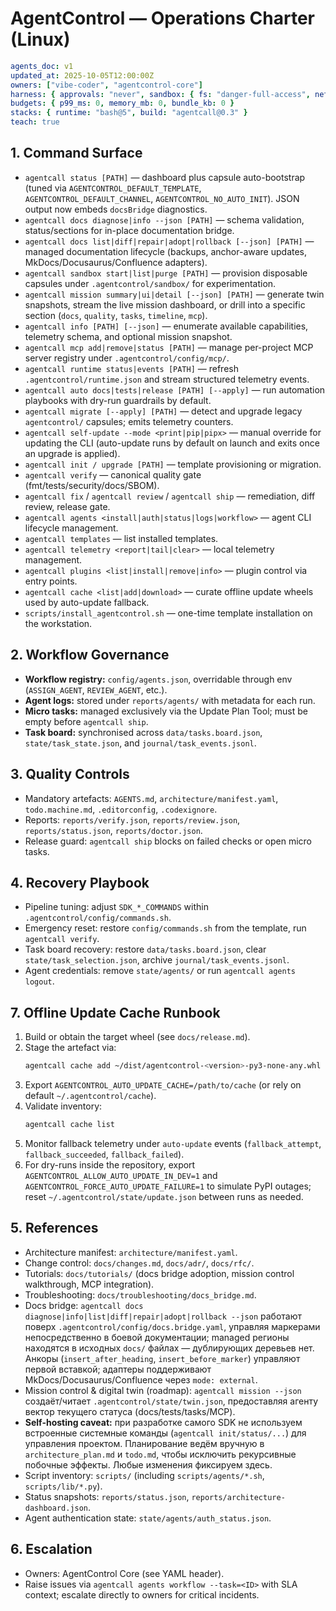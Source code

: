 # AgentControl — Operations Charter (Linux)

```yaml
agents_doc: v1
updated_at: 2025-10-05T12:00:00Z
owners: ["vibe-coder", "agentcontrol-core"]
harness: { approvals: "never", sandbox: { fs: "danger-full-access", net: "enabled" } }
budgets: { p99_ms: 0, memory_mb: 0, bundle_kb: 0 }
stacks: { runtime: "bash@5", build: "agentcall@0.3" }
teach: true
```

## 1. Command Surface
- `agentcall status [PATH]` — dashboard plus capsule auto-bootstrap (tuned via `AGENTCONTROL_DEFAULT_TEMPLATE`, `AGENTCONTROL_DEFAULT_CHANNEL`, `AGENTCONTROL_NO_AUTO_INIT`). JSON output now embeds `docsBridge` diagnostics.
- `agentcall docs diagnose|info --json [PATH]` — schema validation, status/sections for in-place documentation bridge.
- `agentcall docs list|diff|repair|adopt|rollback [--json] [PATH]` — managed documentation lifecycle (backups, anchor-aware updates, MkDocs/Docusaurus/Confluence adapters).
- `agentcall sandbox start|list|purge [PATH]` — provision disposable capsules under `.agentcontrol/sandbox/` for experimentation.
- `agentcall mission summary|ui|detail [--json] [PATH]` — generate twin snapshots, stream the live mission dashboard, or drill into a specific section (`docs`, `quality`, `tasks`, `timeline`, `mcp`).
- `agentcall info [PATH] [--json]` — enumerate available capabilities, telemetry schema, and optional mission snapshot.
- `agentcall mcp add|remove|status [PATH]` — manage per-project MCP server registry under `.agentcontrol/config/mcp/`.
- `agentcall runtime status|events [PATH]` — refresh `.agentcontrol/runtime.json` and stream structured telemetry events.
- `agentcall auto docs|tests|release [PATH] [--apply]` — run automation playbooks with dry-run guardrails by default.
- `agentcall migrate [--apply] [PATH]` — detect and upgrade legacy `agentcontrol/` capsules; emits telemetry counters.
- `agentcall self-update --mode <print|pip|pipx>` — manual override for updating the CLI (auto-update runs by default on launch and exits once an upgrade is applied).
- `agentcall init / upgrade [PATH]` — template provisioning or migration.
- `agentcall verify` — canonical quality gate (fmt/tests/security/docs/SBOM).
- `agentcall fix` / `agentcall review` / `agentcall ship` — remediation, diff review, release gate.
- `agentcall agents <install|auth|status|logs|workflow>` — agent CLI lifecycle management.
- `agentcall templates` — list installed templates.
- `agentcall telemetry <report|tail|clear>` — local telemetry management.
- `agentcall plugins <list|install|remove|info>` — plugin control via entry points.
- `agentcall cache <list|add|download>` — curate offline update wheels used by auto-update fallback.
- `scripts/install_agentcontrol.sh` — one-time template installation on the workstation.

## 2. Workflow Governance
- **Workflow registry:** `config/agents.json`, overridable through env (`ASSIGN_AGENT`, `REVIEW_AGENT`, etc.).
- **Agent logs:** stored under `reports/agents/` with metadata for each run.
- **Micro tasks:** managed exclusively via the Update Plan Tool; must be empty before `agentcall ship`.
- **Task board:** synchronised across `data/tasks.board.json`, `state/task_state.json`, and `journal/task_events.jsonl`.

## 3. Quality Controls
- Mandatory artefacts: `AGENTS.md`, `architecture/manifest.yaml`, `todo.machine.md`, `.editorconfig`, `.codexignore`.
- Reports: `reports/verify.json`, `reports/review.json`, `reports/status.json`, `reports/doctor.json`.
- Release guard: `agentcall ship` blocks on failed checks or open micro tasks.

## 4. Recovery Playbook
- Pipeline tuning: adjust `SDK_*_COMMANDS` within `.agentcontrol/config/commands.sh`.
- Emergency reset: restore `config/commands.sh` from the template, run `agentcall verify`.
- Task board recovery: restore `data/tasks.board.json`, clear `state/task_selection.json`, archive `journal/task_events.jsonl`.
- Agent credentials: remove `state/agents/` or run `agentcall agents logout`.

## 7. Offline Update Cache Runbook
1. Build or obtain the target wheel (see `docs/release.md`).
2. Stage the artefact via:
   ```bash
   agentcall cache add ~/dist/agentcontrol-<version>-py3-none-any.whl
   ```
3. Export `AGENTCONTROL_AUTO_UPDATE_CACHE=/path/to/cache` (or rely on default `~/.agentcontrol/cache`).
4. Validate inventory:
   ```bash
   agentcall cache list
   ```
5. Monitor fallback telemetry under `auto-update` events (`fallback_attempt`, `fallback_succeeded`, `fallback_failed`).
6. For dry-runs inside the repository, export `AGENTCONTROL_ALLOW_AUTO_UPDATE_IN_DEV=1` and `AGENTCONTROL_FORCE_AUTO_UPDATE_FAILURE=1` to simulate PyPI outages; reset `~/.agentcontrol/state/update.json` between runs as needed.

## 5. References
- Architecture manifest: `architecture/manifest.yaml`.
- Change control: `docs/changes.md`, `docs/adr/`, `docs/rfc/`.
- Tutorials: `docs/tutorials/` (docs bridge adoption, mission control walkthrough, MCP integration).
- Troubleshooting: `docs/troubleshooting/docs_bridge.md`.
- Docs bridge: `agentcall docs diagnose|info|list|diff|repair|adopt|rollback --json` работают поверх `.agentcontrol/config/docs.bridge.yaml`, управляя маркерами непосредственно в боевой документации; managed регионы находятся в исходных `docs/` файлах — дублирующих деревьев нет. Анкоры (`insert_after_heading`, `insert_before_marker`) управляют первой вставкой; адаптеры поддерживают MkDocs/Docusaurus/Confluence через `mode: external`.
- Mission control & digital twin (roadmap): `agentcall mission --json` создаёт/читает `.agentcontrol/state/twin.json`, предоставляя агенту вектор текущего статуса (docs/tests/tasks/MCP).
- **Self-hosting caveat:** при разработке самого SDK не используем встроенные системные команды (`agentcall init/status/...`) для управления проектом. Планирование ведём вручную в `architecture_plan.md` и `todo.md`, чтобы исключить рекурсивные побочные эффекты. Любые изменения фиксируем здесь.
- Script inventory: `scripts/` (including `scripts/agents/*.sh`, `scripts/lib/*.py`).
- Status snapshots: `reports/status.json`, `reports/architecture-dashboard.json`.
- Agent authentication state: `state/agents/auth_status.json`.

## 6. Escalation
- Owners: AgentControl Core (see YAML header).
- Raise issues via `agentcall agents workflow --task=<ID>` with SLA context; escalate directly to owners for critical incidents.
